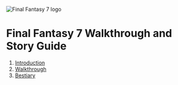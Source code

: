 ![Final Fantasy 7 logo](/general-assets/final-fantasy-7-logo.png)

# Final Fantasy 7 Walkthrough and Story Guide

1. [Introduction](/introduction.md)
2. [Walkthrough](/walkthrough/walkthrough.md)
3. [Bestiary](/bestiary/bestiary.md)
